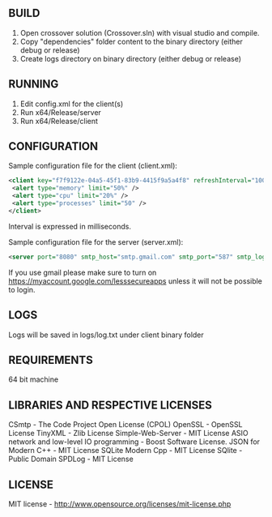 BUILD
--------

1) Open crossover solution (Crossover.sln) with visual studio and compile.
2) Copy "dependencies" folder content to the binary directory (either debug or release)
3) Create logs directory on binary directory (either debug or release)

RUNNING
--------

1) Edit config.xml for the client(s)
2) Run x64/Release/server
3) Run x64/Release/client

CONFIGURATION
------------

Sample configuration file for the client (client.xml):

```xml
<client key="f7f9122e-04a5-45f1-83b9-4415f9a5a4f8" refreshInterval="1000" alertInterval="5000" host="localhost:8080" mail="crossovertestcpp@gmail.com">
 <alert type="memory" limit="50%" />
 <alert type="cpu" limit="20%" />
 <alert type="processes" limit="50" />
</client>
```

Interval is expressed in milliseconds.

Sample configuration file for the server (server.xml):

```xml
<server port="8080" smtp_host="smtp.gmail.com" smtp_port="587" smtp_login="crossovertestcpp@gmail.com" smtp_password="yD2JaL3gKu2uGhzW" smtp_sender="crossover test" smtp_sender_mail="crossovertestcpp@gmail.com"/>
```

If you use gmail please make sure to turn on https://myaccount.google.com/lesssecureapps unless it will not be possible to login.

LOGS
------------

Logs will be saved in logs/log.txt under client binary folder

REQUIREMENTS
--------

64 bit machine

LIBRARIES AND RESPECTIVE LICENSES
----------

CSmtp - The Code Project Open License (CPOL)
OpenSSL - OpenSSL License
TinyXML - Zlib License
Simple-Web-Server - MIT License
ASIO network and low-level IO programming -  Boost Software License.
JSON for Modern C++ - MIT License
SQLite Modern Cpp - MIT License
SQlite - Public Domain
SPDLog - MIT License

LICENSE
----------

MIT license - http://www.opensource.org/licenses/mit-license.php